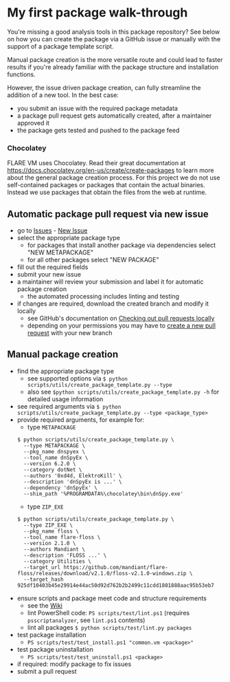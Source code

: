 # My first package walk-through
You're missing a good analysis tools in this package repository?
See below on how you can create the package via a GitHub issue or manually with the support of a package template script.

Manual package creation is the more versatile route and could lead to faster results if you're already familiar with the package structure and installation functions.

However, the issue driven package creation, can fully streamline the addition of a new tool. In the best case:
* you submit an issue with the required package metadata
* a package pull request gets automatically created, after a maintainer approved it
* the package gets tested and pushed to the package feed

### Chocolatey
FLARE VM uses Chocolatey. Read their great documentation at https://docs.chocolatey.org/en-us/create/create-packages to learn more about the general package creation process.
For this project we do not use self-contained packages or packages that contain the actual binaries. Instead we use packages that obtain the files from the web at runtime.

## Automatic package pull request via new issue
* go to [Issues](https://github.com/mandiant/VM-Packages/issues) - [New Issue](https://github.com/mandiant/VM-Packages/issues/new/choose)
* select the appropriate package type
  * for packages that install another package via dependencies select "NEW METAPACKAGE"
  * for all other packages select "NEW PACKAGE"
* fill out the required fields
* submit your new issue
* a maintainer will review your submission and label it for automatic package creation
  * the automated processing includes linting and testing
* if changes are required, download the created branch and modify it locally
  * see GitHub's documentation on [Checking out pull requests locally](https://docs.github.com/en/pull-requests/collaborating-with-pull-requests/reviewing-changes-in-pull-requests/checking-out-pull-requests-locally)
  * depending on your permissions you may have to [create a new pull request](https://docs.github.com/en/articles/creating-a-pull-request) with your new branch 

## Manual package creation
* find the appropriate package type
  * see supported options via `$ python scripts/utils/create_package_template.py --type`
  * also see `$python scripts/utils/create_package_template.py -h` for detailed usage information
* see required arguments via `$ python scripts/utils/create_package_template.py --type <package_type>`
* provide required arguments, for example for:
  * type `METAPACKAGE`
  ```
  $ python scripts/utils/create_package_template.py \
    --type METAPACKAGE \
    --pkg_name dnspyex \
    --tool_name dnSpyEx \
    --version 6.2.0 \
    --category dotNet \
    --authors '0xd4d, ElektroKill' \
    --description 'dnSpyEx is ...' \
    --dependency 'dnSpyEx' \
    --shim_path '%PROGRAMDATA%\chocolatey\bin\dnSpy.exe'
  ``` 
  * type `ZIP_EXE`
  ```
  $ python scripts/utils/create_package_template.py \
    --type ZIP_EXE \
    --pkg_name floss \
    --tool_name flare-floss \
    --version 2.1.0 \
    --authors Mandiant \
    --description 'FLOSS ...' \
    --category Utilities \
    --target_url https://github.com/mandiant/flare-floss/releases/download/v2.1.0/floss-v2.1.0-windows.zip \
    --target_hash 925df10403b45e29914e44ac50d92d762b2b2499c11cdd1801888aac95b53eb7
  ```
* ensure scripts and package meet code and structure requirements
  * see the [Wiki](https://github.com/mandiant/VM-Packages/wiki/Contributing)
  * lint PowerShell code: `PS scripts/test/lint.ps1` (requires `psscriptanalyzer`, see `lint.ps1` contents)
  * lint all packages `$ python scripts/test/lint.py packages`
* test package installation
  * `PS scripts/test/test_install.ps1 "common.vm <package>"`
* test package uninstallation
  * `PS scripts/test/test_uninstall.ps1 <package>`
* if required: modify package to fix issues
* submit a pull request
